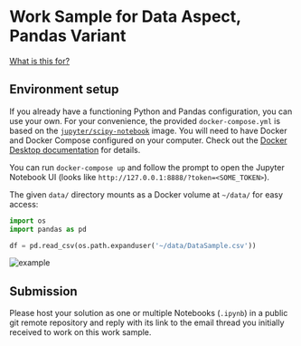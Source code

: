 # Work Sample for Data Aspect, Pandas Variant

[What is this for?](https://github.com/EQWorks/work-samples#what-is-this)

## Environment setup

If you already have a functioning Python and Pandas configuration, you can use your own. For your convenience, the provided `docker-compose.yml` is based on the [`jupyter/scipy-notebook`](https://github.com/jupyter/docker-stacks/tree/master/scipy-notebook) image. You will need to have Docker and Docker Compose configured on your computer. Check out the [Docker Desktop documentation](https://docs.docker.com/desktop/) for details.

You can run `docker-compose up` and follow the prompt to open the Jupyter Notebook UI (looks like `http://127.0.0.1:8888/?token=<SOME_TOKEN>`).

The given `data/` directory mounts as a Docker volume at `~/data/` for easy access:

```python
import os
import pandas as pd

df = pd.read_csv(os.path.expanduser('~/data/DataSample.csv'))
```

![example](https://user-images.githubusercontent.com/2837532/110395836-e8610e80-803c-11eb-92fe-2891e06a1b97.png)

## Submission

Please host your solution as one or multiple Notebooks (`.ipynb`) in a public git remote repository and reply with its link to the email thread you initially received to work on this work sample.
